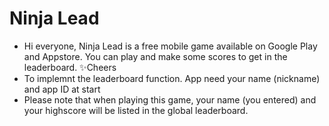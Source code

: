 # Ninja Lead

- Hi everyone, Ninja Lead is a free mobile game available on Google Play and Appstore. You can play and make some scores to get in the leaderboard. ✨Cheers
- To implemnt the leaderboard function. App need your name (nickname) and app ID at start
- Please note that when playing this game, your name (you entered) and your highscore will be listed in the global leaderboard.
